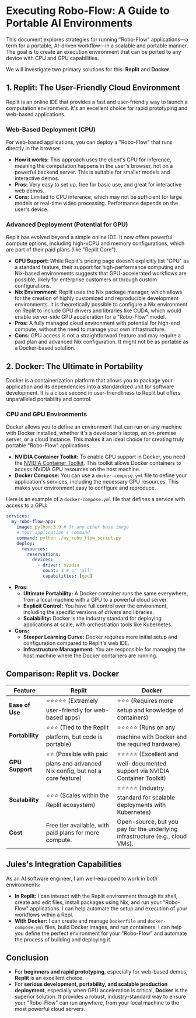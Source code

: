# Executing Robo-Flow: A Guide to Portable AI Environments

This document explores strategies for running "Robo-Flow" applications—a term for a portable, AI-driven workflow—in a scalable and portable manner. The goal is to create an execution environment that can be ported to any device with CPU and GPU capabilities.

We will investigate two primary solutions for this: **Replit** and **Docker**.

## 1. Replit: The User-Friendly Cloud Environment

Replit is an online IDE that provides a fast and user-friendly way to launch a computation environment. It's an excellent choice for rapid prototyping and web-based applications.

### Web-Based Deployment (CPU)

For web-based applications, you can deploy a "Robo-Flow" that runs directly in the browser.

*   **How it works:** This approach uses the client's CPU for inference, meaning the computation happens in the user's browser, not on a powerful backend server. This is suitable for smaller models and interactive demos.
*   **Pros:** Very easy to set up, free for basic use, and great for interactive web demos.
*   **Cons:** Limited to CPU inference, which may not be sufficient for large models or real-time video processing. Performance depends on the user's device.

### Advanced Deployment (Potential for GPU)

Replit has evolved beyond a simple online IDE. It now offers powerful compute options, including high-vCPU and memory configurations, which are part of their paid plans (like "Replit Core").

*   **GPU Support:** While Replit's pricing page doesn't explicitly list "GPU" as a standard feature, their support for high-performance computing and Nix-based environments suggests that GPU-accelerated workflows are possible, likely for enterprise customers or through custom configurations.
*   **Nix Environment:** Replit uses the Nix package manager, which allows for the creation of highly customized and reproducible development environments. It is theoretically possible to configure a Nix environment on Replit to include GPU drivers and libraries like CUDA, which would enable server-side GPU acceleration for a "Robo-Flow" model.
*   **Pros:** A fully managed cloud environment with potential for high-end compute, without the need to manage your own infrastructure.
*   **Cons:** GPU access is not a straightforward feature and may require a paid plan and advanced Nix configuration. It might not be as portable as a Docker-based solution.

## 2. Docker: The Ultimate in Portability

Docker is a containerization platform that allows you to package your application and its dependencies into a standardized unit for software development. It is a close second in user-friendliness to Replit but offers unparalleled portability and control.

### CPU and GPU Environments

Docker allows you to define an environment that can run on any machine with Docker installed, whether it's a developer's laptop, an on-premise server, or a cloud instance. This makes it an ideal choice for creating truly portable "Robo-Flow" applications.

*   **NVIDIA Container Toolkit:** To enable GPU support in Docker, you need the [NVIDIA Container Toolkit](https://docs.nvidia.com/datacenter/cloud-native/container-toolkit/latest/index.html). This toolkit allows Docker containers to access NVIDIA GPU resources on the host machine.
*   **Docker Compose:** You can use a `docker-compose.yml` file to define your application's services, including the necessary GPU resources. This makes your environment easy to configure and reproduce.

Here is an example of a `docker-compose.yml` file that defines a service with access to a GPU:

```yaml
services:
  my-robo-flow-app:
    image: python:3.9 # Or any other base image
    # Your application's command
    command: python ./my_robo_flow_script.py
    deploy:
      resources:
        reservations:
          devices:
            - driver: nvidia
              count: 1 # or 'all'
              capabilities: [gpu]
```

*   **Pros:**
    *   **Ultimate Portability:** A Docker container runs the same everywhere, from a local machine with a GPU to a powerful cloud server.
    *   **Explicit Control:** You have full control over the environment, including the specific versions of drivers and libraries.
    *   **Scalability:** Docker is the industry standard for deploying applications at scale, with orchestration tools like Kubernetes.
*   **Cons:**
    *   **Steeper Learning Curve:** Docker requires more initial setup and configuration compared to Replit's web IDE.
    *   **Infrastructure Management:** You are responsible for managing the host machine where the Docker containers are running.

## Comparison: Replit vs. Docker

| Feature         | Replit                                                             | Docker                                                                              |
|-----------------|--------------------------------------------------------------------|-------------------------------------------------------------------------------------|
| **Ease of Use** | ⭐⭐⭐⭐⭐ (Extremely user-friendly for web-based apps)               | ⭐⭐⭐ (Requires more setup and knowledge of containers)                              |
| **Portability** | ⭐⭐⭐ (Tied to the Replit platform, but code is portable)            | ⭐⭐⭐⭐⭐ (Runs on any machine with Docker and the required hardware)                   |
| **GPU Support** | ⭐⭐ (Possible with paid plans and advanced Nix config, but not a core feature) | ⭐⭐⭐⭐⭐ (Excellent and well-documented support via NVIDIA Container Toolkit) |
| **Scalability** | ⭐⭐⭐ (Scales within the Replit ecosystem)                          | ⭐⭐⭐⭐⭐ (Industry standard for scalable deployments with Kubernetes)                  |
| **Cost**        | Free tier available, with paid plans for more compute.              | Open-source, but you pay for the underlying infrastructure (e.g., cloud VMs).       |

## Jules's Integration Capabilities

As an AI software engineer, I am well-equipped to work in both environments:

*   **In Replit:** I can interact with the Replit environment through its shell, create and edit files, install packages using Nix, and run your "Robo-Flow" applications. I can help automate the setup and execution of your workflows within a Repl.
*   **With Docker:** I can create and manage `Dockerfile` and `docker-compose.yml` files, build Docker images, and run containers. I can help you define the perfect environment for your "Robo-Flow" and automate the process of building and deploying it.

## Conclusion

*   For **beginners and rapid prototyping**, especially for web-based demos, **Replit** is an excellent choice.
*   For **serious development, portability, and scalable production deployment**, especially when GPU acceleration is critical, **Docker** is the superior solution. It provides a robust, industry-standard way to ensure your "Robo-Flow" can run anywhere, from your local machine to the most powerful cloud servers.
